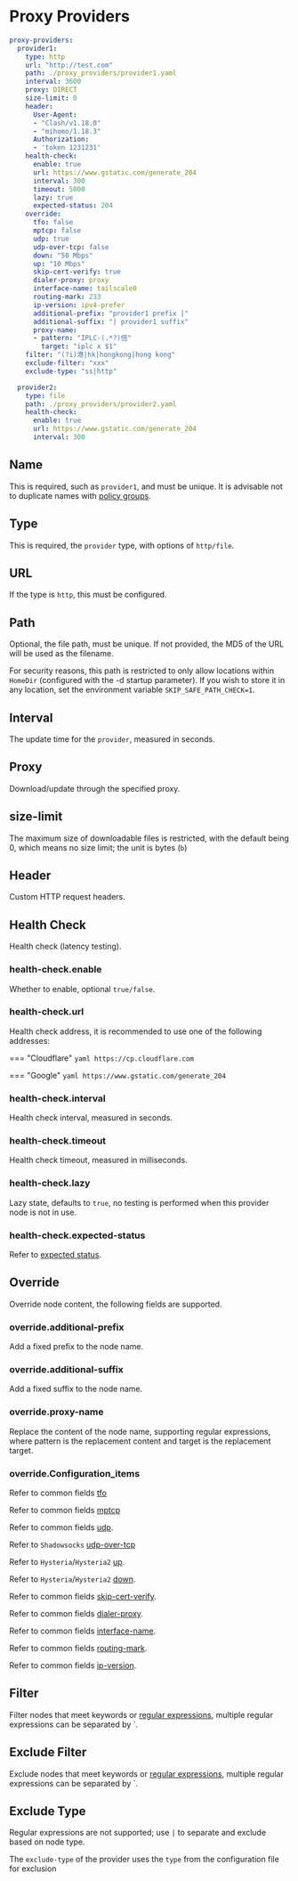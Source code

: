 # Proxy Providers

```{.yaml linenums="1"}
proxy-providers:
  provider1:
    type: http
    url: "http://test.com"
    path: ./proxy_providers/provider1.yaml
    interval: 3600
    proxy: DIRECT
    size-limit: 0
    header:
      User-Agent:
      - "Clash/v1.18.0"
      - "mihomo/1.18.3"
      Authorization:
      - 'token 1231231'
    health-check:
      enable: true
      url: https://www.gstatic.com/generate_204
      interval: 300
      timeout: 5000
      lazy: true
      expected-status: 204
    override:
      tfo: false
      mptcp: false
      udp: true
      udp-over-tcp: false
      down: "50 Mbps"
      up: "10 Mbps"
      skip-cert-verify: true
      dialer-proxy: proxy
      interface-name: tailscale0
      routing-mark: 233
      ip-version: ipv4-prefer
      additional-prefix: "provider1 prefix |"
      additional-suffix: "| provider1 suffix"
      proxy-name:
      - pattern: "IPLC-(.*?)倍"
        target: "iplc x $1"
    filter: "(?i)港|hk|hongkong|hong kong"
    exclude-filter: "xxx"
    exclude-type: "ss|http"

  provider2:
    type: file
    path: ./proxy_providers/provider2.yaml
    health-check:
      enable: true
      url: https://www.gstatic.com/generate_204
      interval: 300
```

## Name

This is required, such as `provider1`, and must be unique. It is advisable not to duplicate names with [policy groups](../proxy-groups/index.md#name).

## Type

This is required, the `provider` type, with options of `http/file`.

## URL

If the type is `http`, this must be configured.

## Path

Optional, the file path, must be unique. If not provided, the MD5 of the URL will be used as the filename.

For security reasons, this path is restricted to only allow locations within `HomeDir` (configured with the -d startup parameter). If you wish to store it in any location, set the environment variable `SKIP_SAFE_PATH_CHECK=1`.

## Interval

The update time for the `provider`, measured in seconds.

## Proxy

Download/update through the specified proxy.

## size-limit

The maximum size of downloadable files is restricted, with the default being 0, which means no size limit; the unit is bytes (`b`)

## Header

Custom HTTP request headers.

## Health Check

Health check (latency testing).

### health-check.enable

Whether to enable, optional `true/false`.

### health-check.url

Health check address, it is recommended to use one of the following addresses:

=== "Cloudflare"
    ```yaml
    https://cp.cloudflare.com
    ```

=== "Google"
    ```yaml
    https://www.gstatic.com/generate_204
    ```

### health-check.interval

Health check interval, measured in seconds.

### health-check.timeout

Health check timeout, measured in milliseconds.

### health-check.lazy

Lazy state, defaults to `true`, no testing is performed when this provider node is not in use.

### health-check.expected-status

Refer to [expected status](../proxy-groups/index.md#expected-status).

## Override

Override node content, the following fields are supported.

### override.additional-prefix

Add a fixed prefix to the node name.

### override.additional-suffix

Add a fixed suffix to the node name.

### override.proxy-name

Replace the content of the node name, supporting regular expressions, where pattern is the replacement content and target is the replacement target.

### override.Configuration_items

Refer to common fields [tfo](../proxies/index.md#tfo)

Refer to common fields [mptcp](../proxies/index.md#mptcp)

Refer to common fields [udp](../proxies/index.md#udp).

Refer to `Shadowsocks` [udp-over-tcp](../proxies/ss.md#udp-over-tcp)

Refer to `Hysteria`/`Hysteria2` [up](../proxies/hysteria2.md#updown).

Refer to `Hysteria`/`Hysteria2` [down](../proxies/hysteria2.md#updown).

Refer to common fields [skip-cert-verify](../proxies/tls.md#skip-cert-verify).

Refer to common fields [dialer-proxy](../proxies/index.md#dialer-proxy).

Refer to common fields [interface-name](../proxies/index.md#interface-name).

Refer to common fields [routing-mark](../proxies/index.md#routing-mark).

Refer to common fields [ip-version](../proxies/index.md#ip-version).

## Filter

Filter nodes that meet keywords or [regular expressions](https://github.com/ziishaned/learn-regex/blob/master/translations/README-cn.md), multiple regular expressions can be separated by `.

## Exclude Filter

Exclude nodes that meet keywords or [regular expressions](https://github.com/ziishaned/learn-regex/blob/master/translations/README-cn.md), multiple regular expressions can be separated by `.

## Exclude Type

Regular expressions are not supported; use `|` to separate and exclude based on node type.

The `exclude-type` of the provider uses the `type` from the configuration file for exclusion